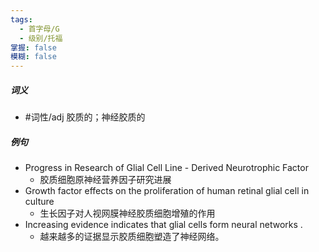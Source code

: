 ```yaml
---
tags:
  - 首字母/G
  - 级别/托福
掌握: false
模糊: false
---
```

##### 词义
- #词性/adj  胶质的；神经胶质的
##### 例句
- Progress in Research of Glial Cell Line - Derived Neurotrophic Factor
	- 胶质细胞原神经营养因子研究进展
- Growth factor effects on the proliferation of human retinal glial cell in culture
	- 生长因子对人视网膜神经胶质细胞增殖的作用
- Increasing evidence indicates that glial cells form neural networks .
	- 越来越多的证据显示胶质细胞塑造了神经网络。
